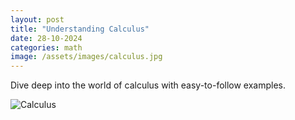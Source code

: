 ```yaml
---
layout: post
title: "Understanding Calculus"
date: 28-10-2024
categories: math
image: /assets/images/calculus.jpg
---
```

Dive deep into the world of calculus with easy-to-follow examples.

![Calculus](../assets/images/calculus.jpg)
